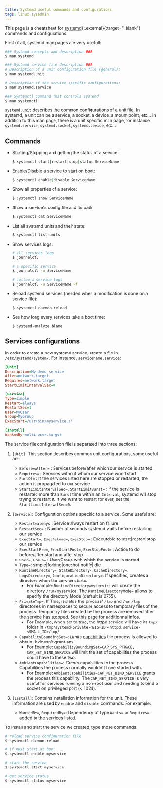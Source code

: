```yaml
---
title: Systemd useful commands and configurations
tags: linux sysadmin
---
```


This page is a cheatsheet for [systemd](https://systemd.io/){:.external}{:target="_blank"} commands and configurations.

<!--more-->

First of all, systemd man pages are very usefull:

```bash
### Systemd concepts and description ###
$ man systemd

### Systemd service file description ###
# Description of a unit configuration file (general):
$ man systemd.unit

# Description of the service specific configurations:
$ man systemd.service

### Systemctl command that controls systemd
$ man systemctl
```

`systemd.unit` describes the common configurations of a unit file. In systemd, a unit can be a service, a socket, a device, a mount point, etc... In addition to this man page, there is a unit specific man page, for instance `systemd.service`, `systemd.socket`, `systemd.device`, etc...


## Commands

* Starting/Stopping and getting the status of a service:
    
    ```bash
    $ systemctl start|restart|stop|status ServiceName
    ```

* Enable/Disable a service to start on boot:
    
    ```bash
    $ systemctl enable|disable ServiceName
    ```

* Show all properties of a service:
    
    ```bash
    $ systemctl show ServiceName
    ```

* Show a service's config file and its path

    ```bash
    $ systemctl cat ServiceName
    ```

* List all systemd units and their state: 

    ```bash
    $ systemctl list-units
    ```

* Show services logs:
    
    ```bash
    # all services logs
    $ journalctl

    # a specific service 
    $ journalctl -u ServiceName 

    # follow a service logs 
    $ journalctl -u ServiceName -f
    ```

* Reload systemd services (needed when a modification is done on a service file):

    ```bash
    $ systemctl daemon-reload
    ```

* See how long every services take a boot time:

    ```bash
    $ systemd-analyze blame
    ```

## Services configurations

In order to create a new systemd service, create a file in `/etc/systemd/system/`. For instance, `servicename.service`:

```ini
[Unit]
Description=My demo service
After=network.target
Requires=network.target
StartLimitIntervalSec=0

[Service]
Type=simple
Restart=always
RestartSec=1
User=MyUser
Group=MyGroup
ExecStart=/usr/bin/myservice.sh

[Install]
WantedBy=multi-user.target
```

The service file configuration file is separated into three sections:

1. `[Unit]`: This section describes common unit configurations, some useful are:
    * `Before=`/`After=` : Services before/after which our service is started  
    * `Requires=` : Services without whom our service won't start 
    * `PartOf=` : If the services listed here are stopped or restarted, the action is propagated to our service
    * `StartLimitIntervalSec=`, `StartLimitBurst=` : If the service is restarted more than `Burst` time within an `Interval`, systemd will stop trying to restart it. If we want to restart for ever, set the `StartLimitIntervalSec=0`.

2. `[Service]`: Configuration options specific to a service. Some useful are:
    * `Restart=always` : Service always restart on failure 
    * `RestartSec=` : Number of seconds systemd waits before restarting our service
    * `ExecStart=`, `ExecReload=`, `ExecStop=` : Executable to start\|restart\|stop our service 
    * `ExecStartPre=`, `ExecStartPost=`, `ExecStopPost=` : Action to do before/after start and after stop 
    * `User=`, `Group=` : User/Group with which the service is started
    * `Type=`: simple\|forking\|oneshot\|notify\|idle
    * `RuntimeDirectory=`, `StateDirectory=`, `CacheDirectory=`, `LogsDirectory=`, `ConfigurationDirectory=`: If specified, creates a directory when the service starts.
      * For Example: `RuntimeDirectory=myservice` will create the directory `/run/myservice`. The `RuntimeDirectoryMode=` allows to specify the directory Mode (default is 0755).
    * `PrivateTmp=`: If True, isolates the process' `/tmp` and `/var/tmp` directories in namespaces to secure access to temporary files of the process. Temporary files created by the process are removed after the service has stopped. See [this page](https://systemd.io/TEMPORARY_DIRECTORIES/) for additionnal infos.
      * For Example, when set to true, the httpd service will have its `tmp/` folder in `/tmp/systemd-private-<BIG-ID>-httpd.service-<SMALL_ID>/tmp/`
    * `CapabilityBoundingSet=`: *Limits* [capabilities](https://man7.org/linux/man-pages/man7/capabilities.7.html) the process is allowed to obtain. It doesn't grant any.
      * For Example: `CapabilityBoundingSet=CAP_SYS_PTRACE, CAP_NET_BIND_SERVICE` will limit the set of capabilities the process could have to these two.
    * `AmbientCapabilities=`: *Grants* capabilities to the process. Capabilities the process normally wouldn't have started with.
      * For Example: `AmbientCapabilities=CAP_NET_BIND_SERVICE` grants the process this capability. The `CAP_NET_BIND_SERVICE` is very useful for services running a non-root user and needing to bind a socket on privileged port (< 1024).

3. `[Install]`: Contains installation information for the unit. These information are used by `enable` and `disable` commands. For example:
    * `WantedBy=`, `RequiredBy=`: Dependency of type `Wants=` or `Requires=` added to the services listed.


To install and start the service we created, type those commands:

```bash
# reload service configuration file
$ systemctl daemon-reload

# if must start at boot
$ systemctl enable myservice 

# start the service
$ systemctl start myservice

# get service status 
$ systemctl status myservice

```

